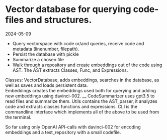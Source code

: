 # Vector database for querying code-files and structures.

2024-05-09
- Query vectorspace with code or/and queries, receive code and metadata (linenumber, filepath).
- Persist the database with pickle
- Summarize a chosen file
- Walk through a repository and create embeddings out of the code using AST. The AST extracts Classes, Func, and Expressions.

Classes:
VectorDatabase, adds embeddings, searches in the database, as well as saves and loads persistent data. <br/>
Embeddings creates the embeddings used both for querying and adding new embeddings using davinci-002. __
CodeSummarizer uses gpt3.5 to read files and summarize them. 
Utils contains the AST_parser, it analyzes code and extracts classes functions and expressions. 
CLI is the commandline interface which implements all of the above to be used from the terminal. 

So far using only OpenAI API-calls with davinci-002 for encoding embeddings and a test_repository with a small codefile. 
